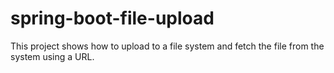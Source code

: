 # spring-boot-file-upload
This project shows how to upload to a file system and fetch the file from the system using a URL.
